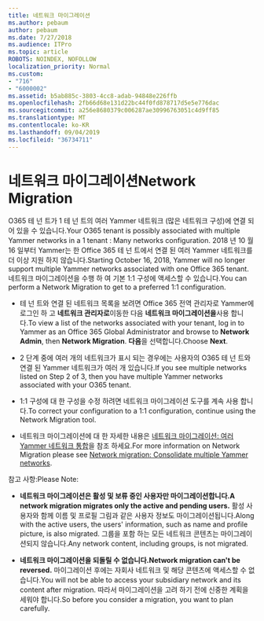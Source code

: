 ```yaml
---
title: 네트워크 마이그레이션
ms.author: pebaum
author: pebaum
ms.date: 7/27/2018
ms.audience: ITPro
ms.topic: article
ROBOTS: NOINDEX, NOFOLLOW
localization_priority: Normal
ms.custom:
- "716"
- "6000002"
ms.assetid: b5ab885c-3803-4cc8-adab-94848e226ffb
ms.openlocfilehash: 2fb66d68e131d22bc44f0fd878717d5e5e776dac
ms.sourcegitcommit: a256e8680379c006287ae30996763051c4d9ff85
ms.translationtype: MT
ms.contentlocale: ko-KR
ms.lasthandoff: 09/04/2019
ms.locfileid: "36734711"
---
```

# <a name="network-migration"></a><span data-ttu-id="6cc2f-102">네트워크 마이그레이션</span><span class="sxs-lookup"><span data-stu-id="6cc2f-102">Network Migration</span></span>

<span data-ttu-id="6cc2f-103">O365 테 넌 트가 1 테 넌 트의 여러 Yammer 네트워크 (많은 네트워크 구성)에 연결 되어 있을 수 있습니다.</span><span class="sxs-lookup"><span data-stu-id="6cc2f-103">Your O365 tenant is possibly associated with multiple Yammer networks in a 1 tenant : Many networks configuration.</span></span> <span data-ttu-id="6cc2f-104">2018 년 10 월 16 일부터 Yammer는 한 Office 365 테 넌 트에서 연결 된 여러 Yammer 네트워크를 더 이상 지원 하지 않습니다.</span><span class="sxs-lookup"><span data-stu-id="6cc2f-104">Starting October 16, 2018, Yammer will no longer support multiple Yammer networks associated with one Office 365 tenant.</span></span> <span data-ttu-id="6cc2f-105">네트워크 마이그레이션을 수행 하 여 기본 1:1 구성에 액세스할 수 있습니다.</span><span class="sxs-lookup"><span data-stu-id="6cc2f-105">You can perform a Network Migration to get to a preferred 1:1 configuration.</span></span>
  
- <span data-ttu-id="6cc2f-106">테 넌 트와 연결 된 네트워크 목록을 보려면 Office 365 전역 관리자로 Yammer에 로그인 하 고 **네트워크 관리자로**이동한 다음 **네트워크 마이그레이션을**사용 합니다.</span><span class="sxs-lookup"><span data-stu-id="6cc2f-106">To view a list of the networks associated with your tenant, log in to Yammer as an Office 365 Global Administrator and browse to **Network Admin**, then **Network Migration**.</span></span> <span data-ttu-id="6cc2f-107">
            **다음**을 선택합니다.</span><span class="sxs-lookup"><span data-stu-id="6cc2f-107">Choose **Next**.</span></span>

- <span data-ttu-id="6cc2f-108">2 단계 중에 여러 개의 네트워크가 표시 되는 경우에는 사용자의 O365 테 넌 트와 연결 된 Yammer 네트워크가 여러 개 있습니다.</span><span class="sxs-lookup"><span data-stu-id="6cc2f-108">If you see multiple networks listed on Step 2 of 3, then you have multiple Yammer networks associated with your O365 tenant.</span></span>

- <span data-ttu-id="6cc2f-109">1:1 구성에 대 한 구성을 수정 하려면 네트워크 마이그레이션 도구를 계속 사용 합니다.</span><span class="sxs-lookup"><span data-stu-id="6cc2f-109">To correct your configuration to a 1:1 configuration, continue using the Network Migration tool.</span></span>

- <span data-ttu-id="6cc2f-110">네트워크 마이그레이션에 대 한 자세한 내용은 [네트워크 마이그레이션: 여러 Yammer 네트워크 통합](https://docs.microsoft.com/yammer/configure-your-yammer-network/consolidate-multiple-yammer-networks)을 참조 하세요.</span><span class="sxs-lookup"><span data-stu-id="6cc2f-110">For more information on Network Migration please see [Network migration: Consolidate multiple Yammer networks](https://docs.microsoft.com/yammer/configure-your-yammer-network/consolidate-multiple-yammer-networks).</span></span>

<span data-ttu-id="6cc2f-111">참고 사항:</span><span class="sxs-lookup"><span data-stu-id="6cc2f-111">Please Note:</span></span>
  
- <span data-ttu-id="6cc2f-112">**네트워크 마이그레이션은 활성 및 보류 중인 사용자만 마이그레이션합니다.**</span><span class="sxs-lookup"><span data-stu-id="6cc2f-112">**A network migration migrates only the active and pending users.**</span></span> <span data-ttu-id="6cc2f-113">활성 사용자와 함께 이름 및 프로필 그림과 같은 사용자 정보도 마이그레이션됩니다.</span><span class="sxs-lookup"><span data-stu-id="6cc2f-113">Along with the active users, the users' information, such as name and profile picture, is also migrated.</span></span> <span data-ttu-id="6cc2f-114">그룹을 포함 하는 모든 네트워크 콘텐츠는 마이그레이션되지 않습니다.</span><span class="sxs-lookup"><span data-stu-id="6cc2f-114">Any network content, including groups, is not migrated.</span></span>

- <span data-ttu-id="6cc2f-115">**네트워크 마이그레이션을 되돌릴 수 없습니다.**</span><span class="sxs-lookup"><span data-stu-id="6cc2f-115">**Network migration can't be reversed.**</span></span> <span data-ttu-id="6cc2f-116">마이그레이션 후에는 자회사 네트워크 및 해당 콘텐츠에 액세스할 수 없습니다.</span><span class="sxs-lookup"><span data-stu-id="6cc2f-116">You will not be able to access your subsidiary network and its content after migration.</span></span> <span data-ttu-id="6cc2f-117">따라서 마이그레이션을 고려 하기 전에 신중한 계획을 세워야 합니다.</span><span class="sxs-lookup"><span data-stu-id="6cc2f-117">So before you consider a migration, you want to plan carefully.</span></span>
